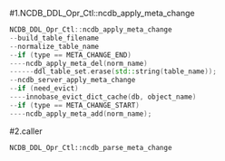 #1.NCDB_DDL_Opr_Ctl::ncdb_apply_meta_change

```cpp
NCDB_DDL_Opr_Ctl::ncdb_apply_meta_change
--build_table_filename
--normalize_table_name
--if (type == META_CHANGE_END)
----ncdb_apply_meta_del(norm_name)
------ddl_table_set.erase(std::string(table_name));
--ncdb_server_apply_meta_change
--if (need_evict)
----innobase_evict_dict_cache(db, object_name)
--if (type == META_CHANGE_START)
----ncdb_apply_meta_add(norm_name);

```

#2.caller
```
NCDB_DDL_Opr_Ctl::ncdb_parse_meta_change
```